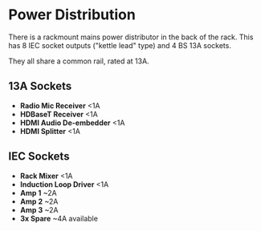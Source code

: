 # Power Distribution

There is a rackmount mains power distributor in the back of the rack. This has 8 IEC socket outputs ("kettle lead" type) and 4 BS 13A sockets.

They all share a common rail, rated at 13A.

## 13A Sockets

- **Radio Mic Receiver** <1A
- **HDBaseT Receiver** <1A
- **HDMI Audio De-embedder** <1A
- **HDMI Splitter** <1A

## IEC Sockets

- **Rack Mixer** <1A
- **Induction Loop Driver** <1A
- **Amp 1** ~2A
- **Amp 2** ~2A
- **Amp 3** ~2A
- **3x Spare** ~4A available

